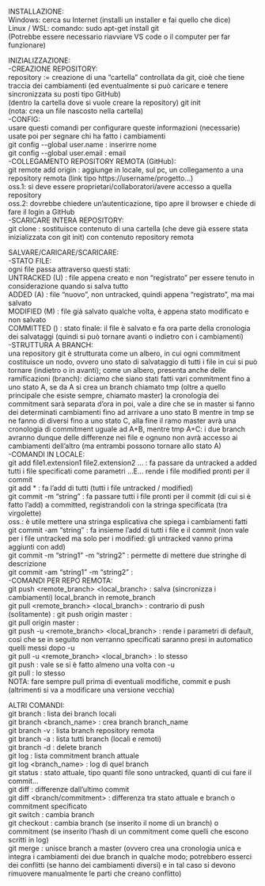 INSTALLAZIONE:  
Windows: cerca su Internet (installi un installer e fai quello che dice)  
Linux / WSL: comando: sudo apt-get install git  
(Potrebbe essere necessario riavviare VS code o il computer per far funzionare)  
  
INIZIALIZZAZIONE:  
-CREAZIONE REPOSITORY:  
repository := creazione di una “cartella” controllata da git, cioè che tiene traccia dei cambiamenti (ed eventualmente si può caricare e tenere sincronizzata su posti tipo GitHub)  
(dentro la cartella dove si vuole creare la repository) git init  
(nota: crea un file nascosto nella cartella)  
-CONFIG:  
usare questi comandi per configurare queste informazioni (necessarie) usate poi per segnare chi ha fatto i cambiamenti  
git config --global user.name <name> : inserirre nome  
git config --global user.email <email> : email  
-COLLEGAMENTO REPOSITORY REMOTA (GitHub):  
git remote add origin <link> : aggiunge in locale, sul pc, un collegamento a una repository remota (link tipo https://username/progetto…)  
oss.1: si deve essere proprietari/collaboratori/avere accesso a quella repository  
oss.2: dovrebbe chiedere un’autenticazione, tipo apre il browser e chiede di fare il login a GitHub  
-SCARICARE INTERA REPOSITORY:  
git clone <link> : sostituisce contenuto di una cartella (che deve già essere stata inizializzata con git init) con contenuto repository remota  
  
SALVARE/CARICARE/SCARICARE:  
-STATO FILE:  
ogni file passa attraverso questi stati:  
UNTRACKED (U) : file appena creato e non “registrato” per essere tenuto in considerazione quando si salva tutto  
ADDED (A) : file “nuovo”, non untracked, quindi appena “registrato”, ma mai salvato  
MODIFIED (M) : file già salvato qualche volta, è appena stato modificato e non salvato  
COMMITTED () : stato finale: il file è salvato e fa ora parte della cronologia dei salvataggi (quindi si può tornare avanti o indietro con i cambiamenti)  
-STRUTTURA A BRANCH:  
una repository git è strutturata come un albero, in cui ogni commitment costituisce un nodo, ovvero uno stato di salvataggio di tutti i file in cui si può tornare (indietro o in avanti); come un albero, presenta anche delle ramificazioni (branch): diciamo che siano stati fatti vari commitment fino a uno stato A, se da A si crea un branch chiamato tmp (oltre a quello principale che esiste sempre, chiamato master) la cronologia dei commitment sarà separata d’ora in poi, vale a dire che se in master si fanno dei determinati cambiamenti fino ad arrivare a uno stato B mentre in tmp se ne fanno di diversi fino a uno stato C, alla fine il ramo master avrà una cronologia di commitment uguale ad A+B, mentre tmp A+C: i due branch avranno dunque delle differenze nei file e ognuno non avrà accesso ai cambiamenti dell’altro (ma entrambi possono tornare allo stato A)  
-COMANDI IN LOCALE:  
git add file1.extension1 file2.extension2 … : fa passare da untracked a added tutti i file specificati come parametri …E… rende i file modified pronti per il commit  
git add * : fa l’add di tutti (tutti i file untracked / modified)  
git commit -m “string” : fa passare tutti i file pronti per il commit (di cui si è fatto l’add) a committed, registrandoli con la stringa specificata (tra virgolette)  
oss.: è utile mettere una stringa esplicativa che spiega i cambiamenti fatti  
git commit -am “string” : fa insieme l’add di tutti i file e il commit (non vale per i file untracked ma solo per i modified: gli untracked vanno prima aggiunti con add)  
git commit -m “string1” -m “string2” : permette di mettere due stringhe di descrizione  
git commit -am “string1” -m “string2” :  
-COMANDI PER REPO REMOTA:  
git push <remote_branch> <local_branch> : salva (sincronizza i cambiamenti) local_branch in remote_branch  
git pull <remote_branch> <local_branch> : contrario di push  
(solitamente) :	git push origin master :  
		git pull origin master :  
git push -u <remote_branch> <local_branch> : rende i parametri di default, così che se in seguito non verranno specificati saranno presi in automatico quelli messi dopo -u  
git pull -u <remote_branch> <local_branch> : lo stesso  
git push : vale se si è fatto almeno una volta con -u  
git pull : lo stesso  
NOTA: fare sempre pull prima di eventuali modifiche, commit e push (altrimenti si va a modificare una versione vecchia)  
  
ALTRI COMANDI:  
git branch : lista dei branch locali  
git branch <branch_name> : crea branch branch_name  
git branch -v : lista branch repository remota  
git branch -a : lista tutti branch (locali e remoti)  
git branch -d <branch> : delete branch  
git log : lista commitment branch attuale  
git log <branch_name> : log di quel branch  
git status : stato attuale, tipo quanti file sono untracked, quanti di cui fare il commit…  
git diff : differenze dall’ultimo commit  
git diff <branch/commitment> : differenza tra stato attuale e branch o commitment specificato  
git switch <branch> : cambia branch  
git checkout <commitment> : cambia branch (se inserito il nome di un branch) o commitment (se inserito l’hash di un commitment come quelli che escono scritti in log)  
git merge <branch> : unisce branch a master (ovvero crea una cronologia unica e integra i cambiamenti dei due branch in qualche modo; potrebbero esserci dei conflitti (se hanno dei cambiamenti diversi) e in tal caso si devono rimuovere manualmente le parti che creano conflitto)  

